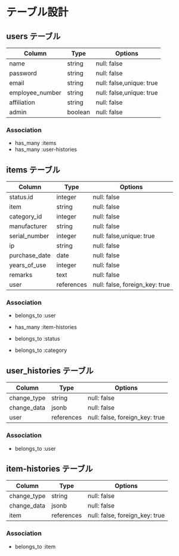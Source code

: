 # テーブル設計

## users テーブル

| Column             | Type    | Options                  |
| ------------------ | ------  | ------------------------ |
| name               | string  | null: false              | #名前
| password           | string  | null: false              | #パスワード
| email              | string  | null: false,unique: true | #メールアドレス
| employee_number    | string  | null: false,unique: true | #社員番号
| affiliation        | string  | null: false              | #所属
| admin              | boolean | null: false              | #管理者ユーザ判定

### Association

- has_many :items
- has_many :user-histories

## items テーブル

| Column             | Type       | Options                        |
| ----------------   | ---------- | ------------------------------ |
| status.id          | integer    | null: false                    | #状態
| item               | string     | null: false                    | #商品名
| category_id        | integer    | null: false                    | #カテゴリー
| manufacturer       | string     | null: false                    | #メーカー
| serial_number      | integer    | null: false,unique: true       | #S/N
| ip                 | string     | null: false                    | #IPアドレス
| purchase_date      | date       | null: false                    | #購入年月
| years_of_use       | integer    | null: false                    | #利用予定年数
| remarks            | text       | null: false                    | #備考
| user               | references | null: false, foreign_key: true | #ユーザid

### Association

- belongs_to :user
- has_many :item-histories

- belongs_to :status
- belongs_to :category

## user_histories テーブル

| Column               | Type       | Options                        |
| -------------------- | ---------- | ------------------------------ |
| change_type          | string     | null: false                    | #変更方法
| change_data          | jsonb      | null: false                    | #変更内容
| user                 | references | null: false, foreign_key: true | #ユーザid

### Association
- belongs_to :user


## item-histories テーブル

| Column               | Type       | Options                        |
| -------------------- | ---------- | ------------------------------ |
| change_type          | string     | null: false                    | #変更方法
| change_data          | jsonb      | null: false                    | #変更内容
| item                 | references | null: false, foreign_key: true | #アイテムid


### Association
- belongs_to :item